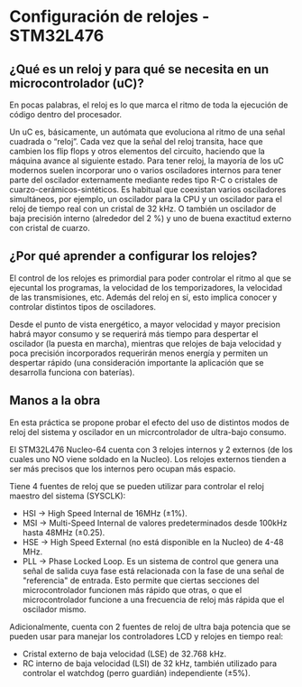 # Configuración de relojes - STM32L476

## ¿Qué es un reloj y para qué se necesita en un microcontrolador (uC)?

En pocas palabras, el reloj es lo que marca el ritmo de toda la ejecución de código dentro del procesador. 

Un uC es, básicamente, un autómata que evoluciona al ritmo de una señal cuadrada o “reloj”. Cada vez que la señal del reloj transita, hace que cambien los flip flops y otros elementos del circuito, haciendo que la máquina avance al siguiente estado. Para tener reloj, la mayoría de los uC modernos suelen incorporar uno o varios osciladores internos para tener parte del oscilador externamente mediante redes tipo R-C o cristales de cuarzo-cerámicos-sintéticos. Es habitual que coexistan varios osciladores simultáneos, por ejemplo, un oscilador para la CPU y un oscilador para el reloj de tiempo real con un cristal de 32 kHz. O también un oscilador de baja precisión interno (alrededor del 2 %) y uno de buena exactitud externo con cristal de cuarzo.

## ¿Por qué aprender a configurar los relojes?

El control de los relojes es primordial para poder controlar el ritmo al que se ejecuntal los programas, la velocidad de los temporizadores, la velocidad de las transmisiones, etc. Además del reloj en sí, esto implica conocer y controlar distintos tipos de osciladores. 

Desde el punto de vista energético, a mayor velocidad y mayor precision habrá mayor consumo y se requerirá más tiempo para despertar el oscilador (la puesta en marcha), mientras que relojes de baja velocidad y poca precisión incorporados requerirán menos energía y permiten un despertar rápido (una consideración importante la aplicación que se desarrolla funciona con baterías).

## Manos a la obra 

En esta práctica se propone probar el efecto del uso de distintos modos de reloj del sistema y oscilador en un micrcontrolador de ultra-bajo consumo.

El STM32L476 Nucleo-64 cuenta con 3 relojes internos y 2 externos (de los cuales uno NO viene soldado en la Nucleo). Los relojes externos tienden a ser más precisos que los internos pero ocupan más espacio.

Tiene 4 fuentes de reloj que se pueden utilizar para controlar el reloj maestro del sistema (SYSCLK): 

 * HSI -> High Speed Internal de 16MHz (±1%).
 * MSI -> Multi-Speed Internal de valores predeterminados desde 100kHz hasta 48MHz (±0.25).
 * HSE -> High Speed External (no está disponible en la Nucleo) de 4-48 MHz.
 * PLL -> Phase Locked Loop. Es un sistema de control que genera una señal de salida cuya fase está relacionada con la fase de una señal de "referencia" de entrada. Esto permite que ciertas secciones del microcontrolador funcionen más rápido que otras, o que el microcontrolador funcione a una frecuencia de reloj más rápida que el oscilador mismo.
 
Adicionalmente, cuenta con 2 fuentes de reloj de ultra baja potencia que se pueden usar para manejar los controladores LCD y relojes en tiempo real:

* Cristal externo de baja velocidad (LSE) de 32.768 kHz.
* RC interno de baja velocidad (LSI) de 32 kHz, también utilizado para controlar el watchdog (perro guardián) independiente (±5%).



